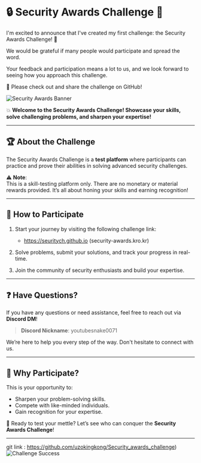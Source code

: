 # :lock: Security Awards Challenge :key:

I'm excited to announce that I've created my first challenge: the Security Awards Challenge! 🚀

We would be grateful if many people would participate and spread the word.

Your feedback and participation means a lot to us, and we look forward to seeing how you approach this challenge.

🔗 Please check out and share the challenge on GitHub!


![Security Awards Banner](https://github.com/user-attachments/assets/e9419e04-bf6c-4917-b384-2fbe23c40539)

:boom: **Welcome to the Security Awards Challenge! Showcase your skills, solve challenging problems, and sharpen your expertise!**

---

## :trophy: **About the Challenge**
The Security Awards Challenge is a **test platform** where participants can practice and prove their abilities in solving advanced security challenges.  

:warning: **Note**:  
This is a skill-testing platform only. There are no monetary or material rewards provided. It’s all about honing your skills and earning recognition!

---

## :link: **How to Participate**
1. Start your journey by visiting the following challenge link: 
   - https://seuritych.github.io
   (security-awards.kro.kr)

2. Solve problems, submit your solutions, and track your progress in real-time.

3. Join the community of security enthusiasts and build your expertise.

---

## :question: **Have Questions?**
If you have any questions or need assistance, feel free to reach out via **Discord DM**!  
> **Discord Nickname**: youtubesnake0071  

We’re here to help you every step of the way. Don't hesitate to connect with us.

---

## :star2: **Why Participate?**
This is your opportunity to:
- Sharpen your problem-solving skills.
- Compete with like-minded individuals.
- Gain recognition for your expertise.

:rocket: Ready to test your mettle? Let’s see who can conquer the **Security Awards Challenge**!

---

git link : https://github.com/uzokingkong/Security_awards_challenge)
![Challenge Success](https://github.com/user-attachments/assets/e9419e04-bf6c-4917-b384-2fbe23c40539)
